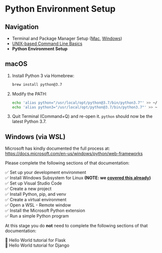 # Python Environment Setup

## Navigation

- Terminal and Package Manager Setup ([Mac](01-terminal-setup-mac.md), [Windows](01-terminal-setup-win.md))
- [UNIX-based Command Line Basics](02-unix-basics.md)
- **Python Environment Setup**

## macOS

1. Install Python 3 via Homebrew:

    ```bash
    brew install python@3.7
    ```

2. Modify the PATH:

    ```bash
    echo 'alias python="/usr/local/opt/python@3.7/bin/python3.7"' >> ~/.zshrc
    echo 'alias python3="/usr/local/opt/python@3.7/bin/python3.7"' >> ~/.zshrc
    ```

3. Quit Terminal (Command+Q) and re-open it. `python` should now be the latest Python 3.7.

## Windows (via WSL)

Microsoft has kindly documented the full process at: https://docs.microsoft.com/en-us/windows/python/web-frameworks

Please complete the following sections of that documentation:

✅ Set up your development environment  
✅ Install Windows Subsystem for Linux **(NOTE: we [covered this already](01-terminal-setup-win.md))**  
✅ Set up Visual Studio Code  
✅ Create a new project  
✅ Install Python, pip, and venv  
✅ Create a virtual environment  
✅ Open a WSL - Remote window  
✅ Install the Microsoft Python extension  
✅ Run a simple Python program  

At this stage you do **not** need to complete the following sections of that documentation:

🚫 Hello World tutorial for Flask  
🚫 Hello World tutorial for Django

